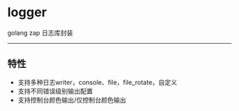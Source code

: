 # logger
golang zap 日志库封装

--- 
## 特性
- 支持多种日志writer，console、file，file_rotate，自定义
- 支持不同错误级别输出配置
- 支持控制台颜色输出/仅控制台颜色输出